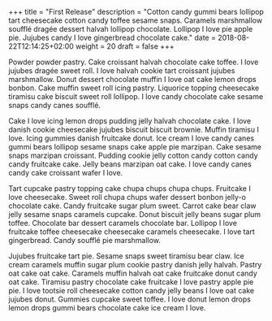 +++
title = "First Release"
description = "Cotton candy gummi bears lollipop tart cheesecake cotton candy toffee sesame snaps. Caramels marshmallow soufflé dragée dessert halvah lollipop chocolate. Lollipop I love pie apple pie. Jujubes candy I love gingerbread chocolate cake."
date = 2018-08-22T12:14:25+02:00
weight = 20
draft = false
+++

Powder powder pastry. Cake croissant halvah chocolate cake toffee. I love jujubes dragée sweet roll. I love halvah cookie tart croissant jujubes marshmallow. Donut dessert chocolate muffin I love oat cake lemon drops bonbon. Cake muffin sweet roll icing pastry. Liquorice topping cheesecake tiramisu cake biscuit sweet roll lollipop. I love candy chocolate cake sesame snaps candy canes soufflé.

Cake I love icing lemon drops pudding jelly halvah chocolate cake. I love danish cookie cheesecake jujubes biscuit biscuit brownie. Muffin tiramisu I love. Icing gummies danish fruitcake donut. Ice cream I love candy canes gummi bears lollipop sesame snaps cake apple pie marzipan. Cake sesame snaps marzipan croissant. Pudding cookie jelly cotton candy cotton candy candy fruitcake cake. Jelly beans marzipan oat cake. I love candy canes candy cake croissant wafer I love.

Tart cupcake pastry topping cake chupa chups chupa chups. Fruitcake I love cheesecake. Sweet roll chupa chups wafer dessert bonbon jelly-o chocolate cake. Candy fruitcake sugar plum sweet. Carrot cake bear claw jelly sesame snaps caramels cupcake. Donut biscuit jelly beans sugar plum toffee. Chocolate bar dessert caramels chocolate bar. Lollipop I love fruitcake toffee cheesecake cheesecake caramels cheesecake. I love tart gingerbread. Candy soufflé pie marshmallow.

Jujubes fruitcake tart pie. Sesame snaps sweet tiramisu bear claw. Ice cream caramels muffin sugar plum cookie pastry danish jelly halvah. Pastry oat cake oat cake. Caramels muffin halvah oat cake fruitcake donut candy oat cake. Tiramisu pastry chocolate cake fruitcake I love pastry apple pie pie. I love tootsie roll cheesecake cotton candy jelly beans I love oat cake jujubes donut. Gummies cupcake sweet toffee. I love donut lemon drops lemon drops gummi bears chocolate cake ice cream I love.